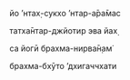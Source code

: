 йо ’нтах̣-сукхо ’нтар-а̄ра̄мас

татха̄нтар-джйотир эва йах̣

са йогӣ брахма-нирва̄н̣ам̇

брахма-бхӯто ’дхигаччхати
